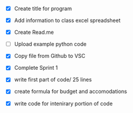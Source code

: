 - [x] Create title for program
- [x] Add information to class excel spreadsheet
- [x] Create Read.me
- [ ] Upload example python code
- [x] Copy file from Github to VSC
- [x] Complete Sprint 1
- [x] write first part of code/ 25 lines
- [x] create formula for budget and accomodations
- [x] write code for intenirary portion of code   
      
